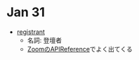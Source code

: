# Jan 31
- [registrant](https://ejje.weblio.jp/content/registrant)
  - 名詞: 登壇者
  - [ZoomのAPIReference](https://marketplace.zoom.us/docs/api-reference/zoom-api/methods/#operation/uploadVBuser)でよく出てくる